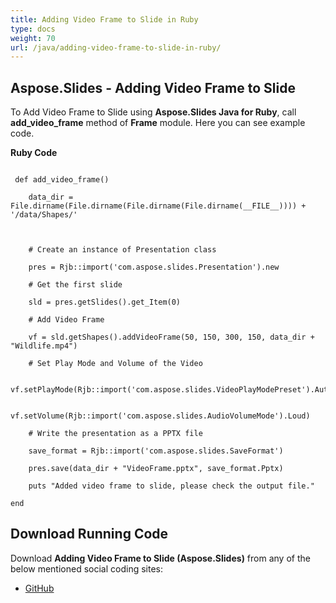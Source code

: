 ```yaml
---
title: Adding Video Frame to Slide in Ruby
type: docs
weight: 70
url: /java/adding-video-frame-to-slide-in-ruby/
---
```


## **Aspose.Slides - Adding Video Frame to Slide**
To Add Video Frame to Slide using **Aspose.Slides Java for Ruby**, call **add_video_frame** method of **Frame** module. Here you can see example code.

**Ruby Code**

```

 def add_video_frame()

    data_dir = File.dirname(File.dirname(File.dirname(File.dirname(__FILE__)))) + '/data/Shapes/'



    # Create an instance of Presentation class

    pres = Rjb::import('com.aspose.slides.Presentation').new

    # Get the first slide

    sld = pres.getSlides().get_Item(0)

    # Add Video Frame

    vf = sld.getShapes().addVideoFrame(50, 150, 300, 150, data_dir + "Wildlife.mp4")

    # Set Play Mode and Volume of the Video

    vf.setPlayMode(Rjb::import('com.aspose.slides.VideoPlayModePreset').Auto)

    vf.setVolume(Rjb::import('com.aspose.slides.AudioVolumeMode').Loud)

    # Write the presentation as a PPTX file

    save_format = Rjb::import('com.aspose.slides.SaveFormat')

    pres.save(data_dir + "VideoFrame.pptx", save_format.Pptx)

    puts "Added video frame to slide, please check the output file."

end   

```
## **Download Running Code**
Download **Adding Video Frame to Slide (Aspose.Slides)** from any of the below mentioned social coding sites:

- [GitHub](https://github.com/aspose-slides/Aspose.Slides-for-Java/blob/master/Plugins/Aspose_Slides_Java_for_Ruby/lib/asposeslidesjava/Shapes/frame.rb)
